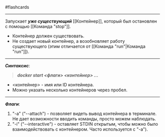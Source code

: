 #flashcards
***
Запускает ***уже существующий*** [[Контейнер]], который был остановлен с помощью [[Команда "stop"]].
- Контейнер должен существовать.
- Не создает новый контейнер, а возобновляет работу существующего (этим отличается от [[Команда "run"|Команда "run"]]).
***
***Синтаксис***:
>***docker start <флаги> <контейнер> ...***
- <контейнер> - имя или ID контейнера.
- Можно указать несколько контейнеров через пробел.
***
***Флаги***:
1. "-a" ("--attach") - позволяет видеть вывод контейнера в терминале.
	Не дает возможности вводить команды, просто можем наблюдать.
2. "-i" ("--interactive") - оставляет STDIN открытым, чтобы можно было взаимодействовать с контейнером.
	Часто используется с "-a").
<!--SR:!2025-09-29,2,230-->
